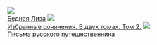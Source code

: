![](/books/prose_rus_classic/Николай%20Михайлович%20Карамзин/Бедная%20Лиза.jpg)  
[Бедная Лиза](/books/prose_rus_classic/Николай%20Михайлович%20Карамзин/Бедная%20Лиза)
![](/books/prose_rus_classic/Николай%20Михайлович%20Карамзин/Избранные%20сочинения.%20В%20двух%20томах.%20Том%202..jpg)  
[Избранные сочинения. В двух томах. Том 2.](/books/prose_rus_classic/Николай%20Михайлович%20Карамзин/Избранные%20сочинения.%20В%20двух%20томах.%20Том%202.)
![](/books/prose_rus_classic/Николай%20Михайлович%20Карамзин/Письма%20русского%20путешественника.jpg)  
[Письма русского путешественника](/books/prose_rus_classic/Николай%20Михайлович%20Карамзин/Письма%20русского%20путешественника)